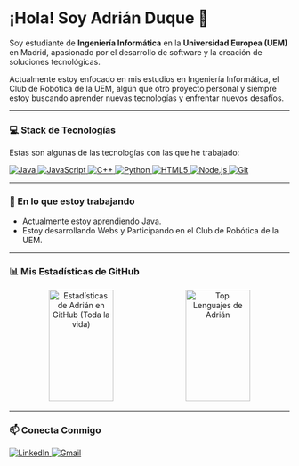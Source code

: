 # ¡Hola! Soy Adrián Duque 👋

Soy estudiante de **Ingeniería Informática** en la **Universidad Europea (UEM)** en Madrid, apasionado por el desarrollo de software y la creación de soluciones tecnológicas.

Actualmente estoy enfocado en mis estudios en Ingeniería Informática, el Club de Robótica de la UEM, algún que otro proyecto personal y siempre estoy buscando aprender nuevas tecnologías y enfrentar nuevos desafíos.

---

### 💻 Stack de Tecnologías

Estas son algunas de las tecnologías con las que he trabajado:

<p align="left">
  <a href="https://www.java.com" target="_blank">
    <img src="https://img.shields.io/badge/Java-ED8B00?style=for-the-badge&logo=openjdk&logoColor=white" alt="Java" />
  </a>
  <a href="https://developer.mozilla.org/en-US/docs/Web/JavaScript" target="_blank"> 
    <img src="https://img.shields.io/badge/JavaScript-F7DF1E?style=for-the-badge&logo=javascript&logoColor=black" alt="JavaScript" />
  </a>
  <a href="https://isocpp.org/" target="_blank">
    <img src="https://img.shields.io/badge/C%2B%2B-00599C?style=for-the-badge&logo=cplusplus&logoColor=white" alt="C++" />
  </a>
  <a href="https://www.python.org" target="_blank"> 
    <img src="https://img.shields.io/badge/Python-3776AB?style=for-the-badge&logo=python&logoColor=white" alt="Python" />
  </a>
  <a href="https://developer.mozilla.org/en-US/docs/Web/HTML" target="_blank">
    <img src="https://img.shields.io/badge/HTML5-E34F26?style=for-the-badge&logo=html5&logoColor=white" alt="HTML5" />
  </a>
  <a href="https://nodejs.org" target="_blank"> 
    <img src="https://img.shields.io/badge/Node.js-339933?style=for-the-badge&logo=node.js&logoColor=white" alt="Node.js" />
  </a>
  <a href="https://git-scm.com/" target="_blank">
    <img src="https://img.shields.io/badge/GIT-E44C30?style=for-the-badge&logo=git&logoColor=white" alt="Git" />
  </a>
</p>

---

### 🌱 En lo que estoy trabajando

* Actualmente estoy aprendiendo Java.
* Estoy desarrollando Webs y Participando en el Club de Robótica de la UEM.

---

### 📊 Mis Estadísticas de GitHub

<p align="center">
  <img width="48%" height=200 src="https://github-readme-statistics-ten.vercel.app/api?username=Adrian-Duque&show_icons=true&theme=vision-friendly-dark&locale=es&count_private=true" alt="Estadísticas de Adrián en GitHub (Toda la vida)" />
  <img width="48%" height=200 src="https://github-readme-statistics-ten.vercel.app/api/top-langs/?username=Adrian-Duque&show_icons=true&theme=vision-friendly-dark&locale=es&count_private=true&layout=compact&langs_count=8" alt="Top Lenguajes de Adrián" />
</p>

<a>
  
---

### 📫 Conecta Conmigo

<p align="left">
  <a href="https://www.linkedin.com/in/adrian-duque/" target="_blank">
    <img src="https://img.shields.io/badge/LinkedIn-0A66C2?style=for-the-badge&logo=linkedin&logoColor=white" alt="LinkedIn" />
  </a>
  <a href="mailto:adrian.duqueluengo@gmail.com">
    <img src="https://img.shields.io/badge/Gmail-D14836?style=for-the-badge&logo=gmail&logoColor=white" alt="Gmail" />
  </a>
</p>
